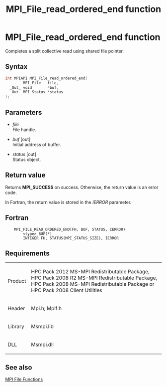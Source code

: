 ﻿---
title: MPI_File_read_ordered_end function
TOCTitle: MPI_File_read_ordered_end function
ms:assetid: bcff8e39-3508-4f78-8ad5-5973f126076b
ms:mtpsurl: https://msdn.microsoft.com/en-us/library/Dn473350(v=VS.85)
ms:contentKeyID: 59360886
ms.date: 03/28/2018
mtps_version: v=VS.85
f1_keywords:
- MPI_FILE_READ_ORDERED_END
- mpif/MPI_File_read_ordered_end
- mpi/MPI_FILE_READ_ORDERED_END
dev_langs:
- C++
- C
---

# MPI\_File\_read\_ordered\_end function

Completes a split collective read using shared file pointer.

## Syntax

``` c++
int MPIAPI MPI_File_read_ordered_end(
        MPI_File   file,
  _Out_ void       *buf,
  _Out_ MPI_Status *status
);
```

## Parameters

  - *file*  
    File handle.

  - *buf* \[out\]  
    Initial address of buffer.

  - *status* \[out\]  
    Status object.

## Return value

Returns **MPI\_SUCCESS** on success. Otherwise, the return value is an error code.

In Fortran, the return value is stored in the *IERROR* parameter.

## Fortran

``` FORTRAN
    MPI_FILE_READ_ORDERED_END(FH, BUF, STATUS, IERROR)
        <type> BUF(*)
        INTEGER FH, STATUS(MPI_STATUS_SIZE), IERROR
```

## Requirements

<table>
<colgroup>
<col/>
<col/>
</colgroup>
<tbody>
<tr class="odd">
<td><p>Product</p></td>
<td><p>HPC Pack 2012 MS-MPI Redistributable Package, HPC Pack 2008 R2 MS-MPI Redistributable Package, HPC Pack 2008 MS-MPI Redistributable Package or HPC Pack 2008 Client Utilities</p></td>
</tr>
<tr class="even">
<td><p>Header</p></td>
<td>Mpi.h;
Mpif.h</td>
</tr>
<tr class="odd">
<td><p>Library</p></td>
<td>Msmpi.lib</td>
</tr>
<tr class="even">
<td><p>DLL</p></td>
<td>Msmpi.dll</td>
</tr>
</tbody>
</table>


## See also

[MPI File Functions](mpi-file-functions.md)

